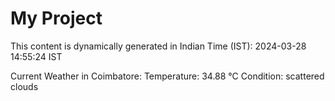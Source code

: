 # My Project

This content is dynamically generated in Indian Time (IST): 2024-03-28 14:55:24 IST


Current Weather in Coimbatore:
Temperature: 34.88 °C
Condition: scattered clouds
